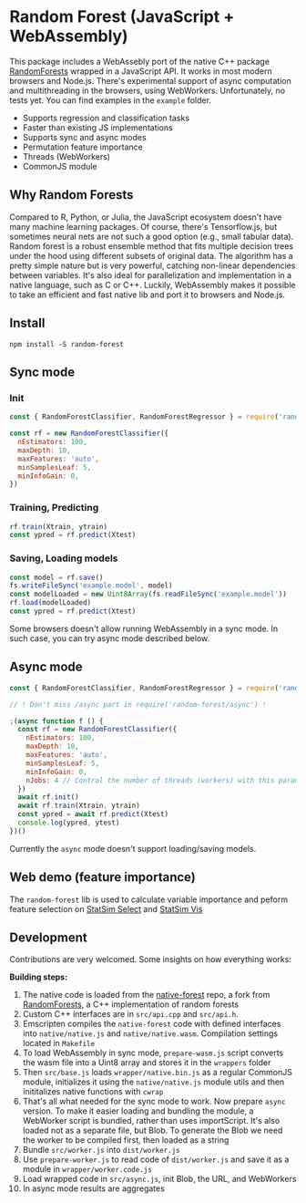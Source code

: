 # Random Forest (JavaScript + WebAssembly)

This package includes a WebAssebly port of the native C++ package [RandomForests](https://github.com/handspeaker/RandomForests) wrapped in a JavaScript API. It works in most modern browsers and Node.js. There's experimental support of async computation and multithreading in the browsers, using WebWorkers. Unfortunately, no tests yet. You can find examples in the `example` folder.

* Supports regression and classification tasks
* Faster than existing JS implementations
* Supports sync and async modes
* Permutation feature importance
* Threads (WebWorkers)
* CommonJS module

## Why Random Forests
Compared to R, Python, or Julia, the JavaScript ecosystem doesn't have many machine learning packages. Of course, there's Tensorflow.js, but sometimes neural nets are not such a good option (e.g., small tabular data). Random forest is a robust ensemble method that fits multiple decision trees under the hood using different subsets of original data. The algorithm has a pretty simple nature but is very powerful, catching non-linear dependencies between variables. It's also ideal for parallelization and implementation in a native language, such as C or C++. Luckily, WebAssembly makes it possible to take an efficient and fast native lib and port it to browsers and Node.js.

## Install
```
npm install -S random-forest
```

## Sync mode

### Init
```javascript
const { RandomForestClassifier, RandomForestRegressor } = require('random-forest')

const rf = new RandomForestClassifier({
  nEstimators: 100,
  maxDepth: 10,
  maxFeatures: 'auto',
  minSamplesLeaf: 5,
  minInfoGain: 0,
})
``` 

### Training, Predicting
```javascript
rf.train(Xtrain, ytrain)
const ypred = rf.predict(Xtest)
```

### Saving, Loading models
```javascript
const model = rf.save()
fs.writeFileSync('example.model', model)
const modelLoaded = new Uint8Array(fs.readFileSync('example.model'))
rf.load(modelLoaded)
const ypred = rf.predict(Xtest)
```

Some browsers doesn't allow running WebAssembly in a sync mode.
In such case, you can try async mode described below.

## Async mode
```javascript
const { RandomForestClassifier, RandomForestRegressor } = require('random-forest/async')

// ! Don't miss /async part in require('random-forest/async') !

;(async function f () {
  const rf = new RandomForestClassifier({
    nEstimators: 100,
    maxDepth: 10,
    maxFeatures: 'auto',
    minSamplesLeaf: 5,
    minInfoGain: 0,
    nJobs: 4 // Control the number of threads (workers) with this param
  })
  await rf.init()
  await rf.train(Xtrain, ytrain)
  const ypred = await rf.predict(Xtest)
  console.log(ypred, ytest)
})()
```

Currently the `async` mode doesn't support loading/saving models.

## Web demo (feature importance)
The `random-forest` lib is used to calculate variable importance and peform feature selection on [StatSim Select](https://statsim.com/select/) and [StatSim Vis](https://statsim.com/vis/)

## Development
Contributions are very welcomed. Some insights on how everything works:

**Building steps:**
1. The native code is loaded from the [native-forest](https://github.com/zemlyansky/native-forest) repo, a fork from [RandomForests](https://github.com/handspeaker/RandomForests), a C++ implementation of random forests
2. Custom C++ interfaces are in `src/api.cpp` and `src/api.h`.
3. Emscripten compiles the `native-forest` code with defined interfaces into `native/native.js` and `native/native.wasm`. Compilation settings located in `Makefile`
4. To load WebAssembly in sync mode, `prepare-wasm.js` script converts the wasm file into a Uint8 array and stores it in the `wrappers` folder
5. Then `src/base.js` loads `wrapper/native.bin.js` as a regular CommonJS module, initializes it using the `native/native.js` module utils and then inititalizes native functions with `cwrap`
6. That's all what needed for the sync mode to work. Now prepare `async` version. To make it easier loading and bundling the module, a WebWorker script is bundled, rather than uses importScript. It's also loaded not as a separate file, but Blob. To generate the Blob we need the worker to be compiled first, then loaded as a string
7. Bundle `src/worker.js` into `dist/worker.js`
8. Use `prepare-worker.js` to read code of `dist/worker.js` and save it as a module in `wrapper/worker.code.js`
9. Load wrapped code in `src/async.js`, init Blob, the URL, and WebWorkers
10. In async mode results are aggregates
